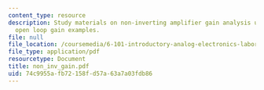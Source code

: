 ```yaml
---
content_type: resource
description: Study materials on non-inverting amplifier gain analysis using finite
  open loop gain examples.
file: null
file_location: /coursemedia/6-101-introductory-analog-electronics-laboratory-spring-2007/74c9955afb72158fd57a63a7a03fdb86_non_inv_gain.pdf
file_type: application/pdf
resourcetype: Document
title: non_inv_gain.pdf
uid: 74c9955a-fb72-158f-d57a-63a7a03fdb86
---
```

